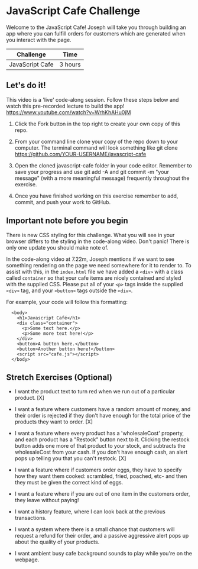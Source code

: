 # JavaScript Cafe Challenge
Welcome to the JavaScript Cafe! Joseph will take you through building an app where you can fulfill orders for customers which are generated when you interact with the page.

Challenge | Time |
------------|----------|
JavaScript Cafe | 3 hours |
## Let's do it!

This video is a 'live' code-along session. Follow these steps below and watch this pre-recorded lecture to build the app!
https://www.youtube.com/watch?v=WrhKhAHu0jM

1. Click the Fork button in the top right to create your own copy of this repo.

2. From your command line clone your copy of the repo down to your computer. The terminal command will look something like git clone https://github.com/YOUR-USERNAME/javascript-cafe

3. Open the cloned javascript-cafe folder in your code editor.
Remember to save your progress and use git add -A and git commit -m "your message" (with a more meaningful message) frequently throughout the exercise.

4. Once you have finished working on this exercise remember to add, commit, and push your work to GitHub.

## Important note before you begin

There is new CSS styling for this challenge. What you will see in your browser differs to the styling in the code-along video. Don't panic! There is only one update you should make note of.

In the code-along video at 7.22m, Joseph mentions if we want to see something rendering on the page we need somewhere for it to render to. To assist with this, in the `index.html` file we have added a `<div>` with a class called `container` so that your cafe items are nicely contained and styled with the supplied CSS. Please put all of your `<p>` tags inside the supplied `<div>` tag, and your `<button>` tags outside the `<div>`.

For example, your code will follow this formatting:

````
  <body>
    <h1>Javascript Café</h1>
    <div class="container">
      <p>Some text here.</p>
      <p>Some more text here!</p>
    </div>
    <button>A button here.</button>
    <button>Another button here!</button>
    <script src="cafe.js"></script>
  </body>
````

## Stretch Exercises (Optional)

- I want the product text to turn red when we run out of a particular product. [X]

- I want a feature where customers have a random amount of money, and their order is rejected if they don't have enough for the total price of the products they want to order.  [X]

- I want a feature where every product has a 'wholesaleCost' property, and each product has a "Restock" button next to it. Clicking the restock button adds one more of that product to your stock, and subtracts the wholesaleCost from your cash. If you don't have enough cash, an alert pops up telling you that you can't restock. [X]

- I want a feature where if customers order eggs, they have to specify how they want them cooked: scrambled, fried, poached, etc- and then they must be given the correct kind of eggs. 

- I want a feature where if you are out of one item in the customers order, they leave without paying!  

- I want a history feature, where I can look back at the previous transactions. 

- I want a system where there is a small chance that customers will request a refund for their order, and a passive aggressive alert pops up about the quality of your products. 

- I want ambient busy cafe background sounds to play while you're on the webpage. 
